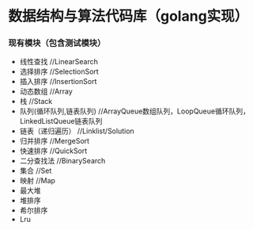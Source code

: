 # 数据结构与算法代码库（golang实现）

### 现有模块（包含测试模块）
* 线性查找                                         //LinearSearch
* 选择排序                                         //SelectionSort
* 插入排序                                         //InsertionSort
* 动态数组                                         //Array
* 栈                                              //Stack
* 队列(循环队列,链表队列)                            //ArrayQueue数组队列，LoopQueue循环队列，LinkedListQueue链表队列
* 链表（递归遍历）                                  //Linklist/Solution
* 归并排序                                        //MergeSort
* 快速排序                                        //QuickSort
* 二分查找法                                      //BinarySearch
* 集合                                           //Set
* 映射                                           //Map
* 最大堆
* 堆排序
* 希尔排序
* Lru